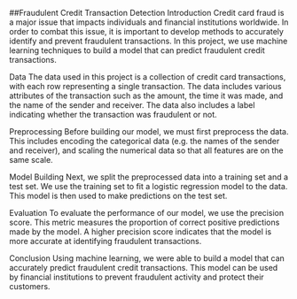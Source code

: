 ##Fraudulent Credit Transaction Detection
Introduction
Credit card fraud is a major issue that impacts individuals and financial institutions worldwide. In order to combat this issue, it is important to develop methods to accurately identify and prevent fraudulent transactions. In this project, we use machine learning techniques to build a model that can predict fraudulent credit transactions.

Data
The data used in this project is a collection of credit card transactions, with each row representing a single transaction. The data includes various attributes of the transaction such as the amount, the time it was made, and the name of the sender and receiver. The data also includes a label indicating whether the transaction was fraudulent or not.

Preprocessing
Before building our model, we must first preprocess the data. This includes encoding the categorical data (e.g. the names of the sender and receiver), and scaling the numerical data so that all features are on the same scale.

Model Building
Next, we split the preprocessed data into a training set and a test set. We use the training set to fit a logistic regression model to the data. This model is then used to make predictions on the test set.

Evaluation
To evaluate the performance of our model, we use the precision score. This metric measures the proportion of correct positive predictions made by the model. A higher precision score indicates that the model is more accurate at identifying fraudulent transactions.

Conclusion
Using machine learning, we were able to build a model that can accurately predict fraudulent credit transactions. This model can be used by financial institutions to prevent fraudulent activity and protect their customers.
